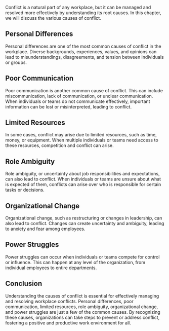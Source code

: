 
Conflict is a natural part of any workplace, but it can be managed and resolved more effectively by understanding its root causes. In this chapter, we will discuss the various causes of conflict.

Personal Differences
--------------------

Personal differences are one of the most common causes of conflict in the workplace. Diverse backgrounds, experiences, values, and opinions can lead to misunderstandings, disagreements, and tension between individuals or groups.

Poor Communication
------------------

Poor communication is another common cause of conflict. This can include miscommunication, lack of communication, or unclear communication. When individuals or teams do not communicate effectively, important information can be lost or misinterpreted, leading to conflict.

Limited Resources
-----------------

In some cases, conflict may arise due to limited resources, such as time, money, or equipment. When multiple individuals or teams need access to these resources, competition and conflict can arise.

Role Ambiguity
--------------

Role ambiguity, or uncertainty about job responsibilities and expectations, can also lead to conflict. When individuals or teams are unsure about what is expected of them, conflicts can arise over who is responsible for certain tasks or decisions.

Organizational Change
---------------------

Organizational change, such as restructuring or changes in leadership, can also lead to conflict. Changes can create uncertainty and ambiguity, leading to anxiety and fear among employees.

Power Struggles
---------------

Power struggles can occur when individuals or teams compete for control or influence. This can happen at any level of the organization, from individual employees to entire departments.

Conclusion
----------

Understanding the causes of conflict is essential for effectively managing and resolving workplace conflicts. Personal differences, poor communication, limited resources, role ambiguity, organizational change, and power struggles are just a few of the common causes. By recognizing these causes, organizations can take steps to prevent or address conflict, fostering a positive and productive work environment for all.
